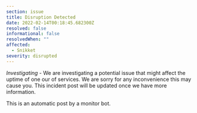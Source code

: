 ```yaml
---
section: issue
title: Disruption Detected
date: 2022-02-14T00:18:45.682300Z
resolved: false
informational: false
resolvedWhen: ""
affected:
  - Snikket
severity: disrupted
---
```

*Investigating* - We are investigating a potential issue that might affect the uptime of one our of services. We are sorry for any inconvenience this may cause you. This incident post will be updated once we have more information.

This is an automatic post by a monitor bot.
        